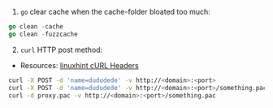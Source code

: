 1. `go` clear cache when the cache-folder bloated too much:

```go
go clean -cache
go clean -fuzzcache
```

2. `curl` HTTP post method:

- Resources: [linuxhint cURL Headers](https://linuxhint.com/curl-headers/)

```bash
curl -X POST -d 'name=dududede' -v http://<domain>:<port>
curl -X POST -d 'name=dududede' -v http://<domain>:<port>/something.pac
curl -d proxy.pac -v http://<domain>:<port>/something.pac
```
